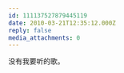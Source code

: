 ```yaml
---
id: 111137527879445119
date: 2010-03-21T12:35:12.000Z
reply: false
media_attachments: 0
---
```


没有我要听的歌。

